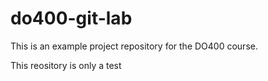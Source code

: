 # do400-git-lab

This is an example project repository for the DO400 course.

This reository is only a test
